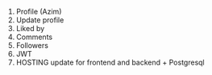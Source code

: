 1. Profile (Azim)
2. Update profile 
3. Liked by
4. Comments
5. Followers
6. JWT
7. HOSTING update for frontend and backend + Postgresql